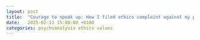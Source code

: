 ```yaml
---
layout: post
title:  "Courage to speak up: How I filed ethics complaint against my psychoanalyst"
date:   2025-02-13 15:00:00 +0100
categories: psychoanalysis ethics values
---
```

